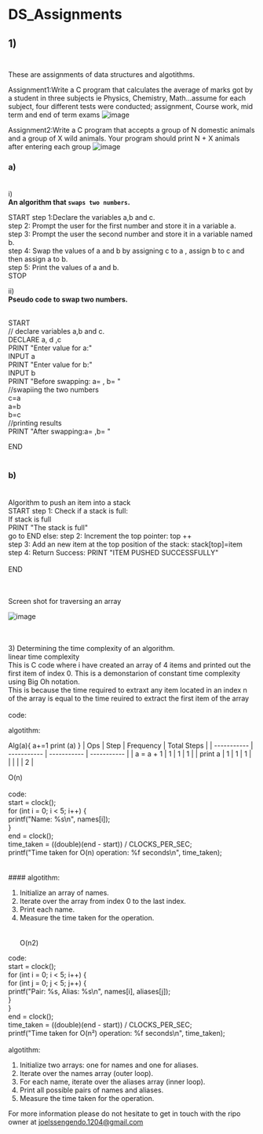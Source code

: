# DS_Assignments

## 1) <br/>  <br/>

These are assignments of data structures and algotithms.

Assignment1:Write a C program that calculates the average of marks got by a student in three subjects ie Physics, Chemistry, Math...assume for each subject, four different tests were conducted; assignment, Course work, mid term and end of term exams
![image](https://github.com/user-attachments/assets/c5c6aa00-4e26-47e9-8473-7c7e19a156ca)


Assignment2:Write a C program that accepts a group of N domestic animals and a group of X wild animals. Your program should print N + X animals after entering each group
![image](https://github.com/user-attachments/assets/4af0147f-57e8-49c8-a99c-bf44b337af45)

### a) <br/>  <br/>
   i) <br/> **An algorithm that `swaps two numbers`.**  <br/>
   
   START
   step 1:Declare the variables a,b and c.<br/>
   step 2: Prompt the user for the first number and store it in a variable a. <br/>
   step 3: Prompt the user the second number and store it in a variable named b. <br/>
   step 4: Swap the values of a and b by assigning c to a , assign b to c and then assign a to b.<br/> 
   step 5: Print the values of a and b.<br/>
   STOP

  ii) <br/> **Pseudo code to swap two numbers.**  <br/> <br/>
   
   START <br/>
        // declare variables a,b and c. <br/>
       DECLARE a, d ,c  <br/>
       PRINT "Enter value for a:"  <br/>
       INPUT a <br/>
       PRINT "Enter value for b:" <br/>
       INPUT b <br/>
       PRINT "Before swapping: a= , b= "<br/>
         //swapiing the two numbers <br/>
       c=a <br/>
       a=b <br/>
       b=c <br/>
       //printing results <br/>
       PRINT "After swapping:a= ,b= "<br/>
       
   END <br/>  <br/>

   ### b) <br/> <br/>

   Algorithm to push an item into a stack <br/>
START
   step 1: Check if a stack is full: <br/>
            If stack is full <br/>
            PRINT "The stack is full" <br/>
            go to END
            else:
   step 2: Increment the top pointer: top ++ <br/>
   step 3: Add an new item at the top position of the stack: stack[top]=item <br/>
   step 4: Return Success: PRINT "ITEM PUSHED SUCCESSFULLY" <br/>   <br/>
END


<br>
<br>
Screen shot for traversing an array
<br>

![image](https://github.com/user-attachments/assets/978533f4-2731-42d3-a9b5-189da3ad24f9)

<br/>
<br/>
 3) Determining the time complexity of an algorithm.<br/>
 linear time complexity
<br/>
This is C code where i have created an array of 4 items and printed out the first item of index 0. This is a demonstarion of constant time complexity using Big Oh notation.<br/>
This is because the time required to extraxt any item located in an index n of the array is equal to the time reuired to extract the first item of the array<br/><br/>
 code:<br/>
 
 algotithm:<br/>

Alg(a){
a+=1
print (a)
}
| Ops | Step | Frequency | Total Steps |
| ----------- | ----------- | ----------- | ----------- |
| a = a + 1 | 1 | 1 | 1 |
| print a | 1 | 1 | 1 |
|  |  |  | 2  |
   
O(n)<br/>
<br>
 code:<br/>
   start = clock();<br/>
    for (int i = 0; i < 5; i++) {<br/>
        printf("Name: %s\n", names[i]);<br/>
    }<br/>
    end = clock();<br/>
    time_taken = ((double)(end - start)) / CLOCKS_PER_SEC;<br/>
    printf("Time taken for O(n) operation: %f seconds\n", time_taken);<br/>
    <br/><br/>
    #### algotithm:<br/>

1. Initialize an array of names.<br/>
2. Iterate over the array from index 0 to the last index.<br/>
3. Print each name.<br/>
4. Measure the time taken for the operation.<br/>
   <br/><br/>
   O(n2)<br/>
   
 code:<br/>
start = clock();<br/>
    for (int i = 0; i < 5; i++) {<br/>
        for (int j = 0; j < 5; j++) {<br/>
            printf("Pair: %s, Alias: %s\n", names[i], aliases[j]);<br/>
        }<br/>
    }<br/>
    end = clock();<br/>
    time_taken = ((double)(end - start)) / CLOCKS_PER_SEC;<br/>
    printf("Time taken for O(n²) operation: %f seconds\n", time_taken);<br/>
<br/>
 algotithm:<br/>
1. Initialize two arrays: one for names and one for aliases.<br/>
2. Iterate over the names array (outer loop).<br/>
3. For each name, iterate over the aliases array (inner loop).<br/>
4. Print all possible pairs of names and aliases.<br/>
5. Measure the time taken for the operation.<br/>




       
       
       
   
   
   
    


For more information please do not hesitate to get in touch with the ripo owner at joelssengendo.1204@gmail.com 

